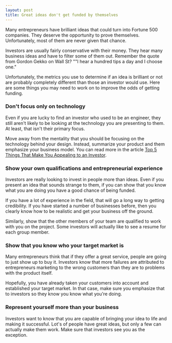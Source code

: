 ```yaml
---
layout: post
title: Great ideas don't get funded by themselves
---
```

<p>Many entrepreneurs have brilliant ideas that could turn into Fortune 500 companies. They deserve the opportunity to prove themselves. Unfortunately, most of them are never given that chance.</p>
<p>Investors are usually fairly conservative with their money. They hear many business ideas and have to filter some of them out. Remember the quote from Gordon Gekko on Wall St? ""I hear a hundred tips a day and I choose one."</p>
<p>Unfortunately, the metrics you use to determine if an idea is brilliant or not are probably completely different than those an investor would use. Here are some things you may need to work on to improve the odds of getting funding.</p>

<h3>Don't focus only on technology</h3>
<p>Even if you are lucky to find an investor who used to be an engineer, they still aren't likely to be looking at the technology you are presenting to them. At least, that isn't their primary focus.</p>
<p>Move away from the mentality that you should be focusing on the technology behind your design. Instead, summarize your product and them emphasize your business model. You can read more in the article <a href="http://www.youngentrepreneur.com/blog/top-5-things-that-make-you-look-appealing-to-an-investor/">Top 5 Things That Make You Appealing to an Investor</a>.</p>
<h3>Show your own qualifications and entrepreneurial experience</h3>
<p>Investors are really looking to invest in people more than ideas. Even if you present an idea that sounds strange to them, if you can show that you know what you are doing you have a good chance of being funded.</p>
<p>If you have a lot of experience in the field, that will go a long way to getting credibility. If you have started a number of businesses before, then you clearly know how to be realistic and get your business off the ground.</p>
<p>Similarly, show that the other members of your team are qualified to work with you on the project. Some investors will actually like to see a resume for each group member.</p>
<h3>Show that you know who your target market is</h3>
<p>Many entrepreneurs think that if they offer a great service, people are going to just show up to buy it. Investors know that more failures are attributed to entrepreneurs marketing to the wrong customers than they are to problems with the product itself.</p>
<p>Hopefully, you have already taken your customers into account and established your target market. In that case, make sure you emphasize that to investors so they know you know what you're doing.</p>
<h3>Represent yourself more than your business</h3>
<p>Investors want to know that you are capable of bringing your idea to life and making it successful. Lot's of people have great ideas, but only a few can actually make them work. Make sure that investors see you as the exception.</p>
